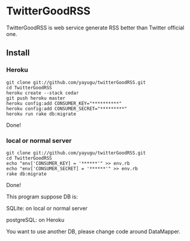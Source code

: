TwitterGoodRSS
====================

TwitterGoodRSS is web service generate RSS better than Twitter official one.


Install
------------------

### Heroku
    git clone git://github.com/yayugu/twitterGoodRSS.git
    cd TwitterGoodRSS
    heroku create --stack cedar
    git push heroku master
    heroku config:add CONSUMER_KEY="**********"
    heroku config:add CONSUMER_SECRET="*********"
    heroku run rake db:migrate
Done!


### local or normal server
    git clone git://github.com/yayugu/twitterGoodRSS.git
    cd TwitterGoodRSS
    echo "env['CONSUMER_KEY] = '******'" >> env.rb
    echo "env['CONSUMER_SECRET] = '******'" >> env.rb
    rake db:migrate
Done!

This program suppose DB is:

SQLite: on local or normal server

postgreSQL: on Heroku



You want to use another DB, please change code around DataMapper.

